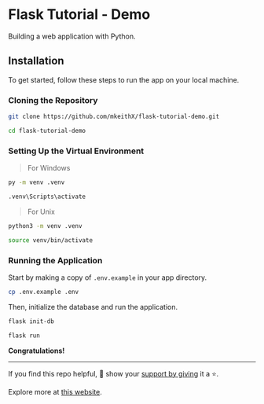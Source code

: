 # Flask Tutorial - Demo

Building a web application with Python.

## Installation

To get started, follow these steps to run the app on your local machine.

### Cloning the Repository

```bash
git clone https://github.com/mkeithX/flask-tutorial-demo.git
```

```bash
cd flask-tutorial-demo
```

### Setting Up the Virtual Environment
> For Windows

```bash
py -m venv .venv
```

```bash
.venv\Scripts\activate
```

> For Unix

```bash
python3 -m venv .venv
```

```bash
source venv/bin/activate
```

### Running the Application

Start by making a copy of `.env.example` in your app directory.

```bash
cp .env.example .env
```

Then, initialize the database and run the application.

```bash
flask init-db
```

```bash
flask run
```

**Congratulations!**

---
If you find this repo helpful, 🙏 show your [support by giving](https://github.com/mkeithX/flask-tutorial-demo) it a ⭐.


Explore more at [this website](https://mkeithx.github.io/).